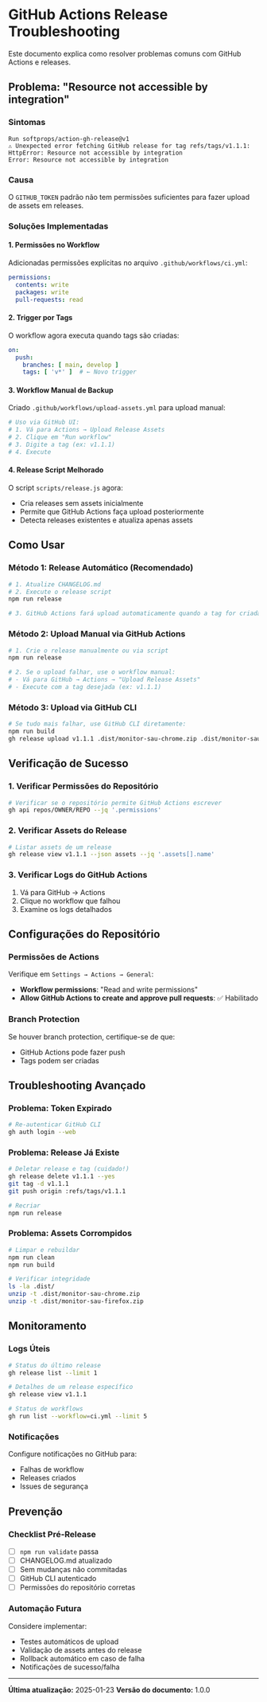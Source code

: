 # GitHub Actions Release Troubleshooting

Este documento explica como resolver problemas comuns com GitHub Actions e releases.

## Problema: "Resource not accessible by integration"

### Sintomas
```
Run softprops/action-gh-release@v1
⚠️ Unexpected error fetching GitHub release for tag refs/tags/v1.1.1: 
HttpError: Resource not accessible by integration
Error: Resource not accessible by integration
```

### Causa
O `GITHUB_TOKEN` padrão não tem permissões suficientes para fazer upload de assets em releases.

### Soluções Implementadas

#### 1. Permissões no Workflow
Adicionadas permissões explícitas no arquivo `.github/workflows/ci.yml`:

```yaml
permissions:
  contents: write
  packages: write
  pull-requests: read
```

#### 2. Trigger por Tags
O workflow agora executa quando tags são criadas:

```yaml
on:
  push:
    branches: [ main, develop ]
    tags: [ 'v*' ]  # ← Novo trigger
```

#### 3. Workflow Manual de Backup
Criado `.github/workflows/upload-assets.yml` para upload manual:

```bash
# Uso via GitHub UI:
# 1. Vá para Actions → Upload Release Assets
# 2. Clique em "Run workflow"
# 3. Digite a tag (ex: v1.1.1)
# 4. Execute
```

#### 4. Release Script Melhorado
O script `scripts/release.js` agora:
- Cria releases sem assets inicialmente
- Permite que GitHub Actions faça upload posteriormente
- Detecta releases existentes e atualiza apenas assets

## Como Usar

### Método 1: Release Automático (Recomendado)
```bash
# 1. Atualize CHANGELOG.md
# 2. Execute o release script
npm run release

# 3. GitHub Actions fará upload automaticamente quando a tag for criada
```

### Método 2: Upload Manual via GitHub Actions
```bash
# 1. Crie o release manualmente ou via script
npm run release

# 2. Se o upload falhar, use o workflow manual:
# - Vá para GitHub → Actions → "Upload Release Assets"
# - Execute com a tag desejada (ex: v1.1.1)
```

### Método 3: Upload via GitHub CLI
```bash
# Se tudo mais falhar, use GitHub CLI diretamente:
npm run build
gh release upload v1.1.1 .dist/monitor-sau-chrome.zip .dist/monitor-sau-firefox.zip --clobber
```

## Verificação de Sucesso

### 1. Verificar Permissões do Repositório
```bash
# Verificar se o repositório permite GitHub Actions escrever
gh api repos/OWNER/REPO --jq '.permissions'
```

### 2. Verificar Assets do Release
```bash
# Listar assets de um release
gh release view v1.1.1 --json assets --jq '.assets[].name'
```

### 3. Verificar Logs do GitHub Actions
1. Vá para GitHub → Actions
2. Clique no workflow que falhou
3. Examine os logs detalhados

## Configurações do Repositório

### Permissões de Actions
Verifique em `Settings → Actions → General`:

- **Workflow permissions**: "Read and write permissions"
- **Allow GitHub Actions to create and approve pull requests**: ✅ Habilitado

### Branch Protection
Se houver branch protection, certifique-se de que:
- GitHub Actions pode fazer push
- Tags podem ser criadas

## Troubleshooting Avançado

### Problema: Token Expirado
```bash
# Re-autenticar GitHub CLI
gh auth login --web
```

### Problema: Release Já Existe
```bash
# Deletar release e tag (cuidado!)
gh release delete v1.1.1 --yes
git tag -d v1.1.1
git push origin :refs/tags/v1.1.1

# Recriar
npm run release
```

### Problema: Assets Corrompidos
```bash
# Limpar e rebuildar
npm run clean
npm run build

# Verificar integridade
ls -la .dist/
unzip -t .dist/monitor-sau-chrome.zip
unzip -t .dist/monitor-sau-firefox.zip
```

## Monitoramento

### Logs Úteis
```bash
# Status do último release
gh release list --limit 1

# Detalhes de um release específico
gh release view v1.1.1

# Status de workflows
gh run list --workflow=ci.yml --limit 5
```

### Notificações
Configure notificações no GitHub para:
- Falhas de workflow
- Releases criados
- Issues de segurança

## Prevenção

### Checklist Pré-Release
- [ ] `npm run validate` passa
- [ ] CHANGELOG.md atualizado
- [ ] Sem mudanças não commitadas
- [ ] GitHub CLI autenticado
- [ ] Permissões do repositório corretas

### Automação Futura
Considere implementar:
- Testes automáticos de upload
- Validação de assets antes do release
- Rollback automático em caso de falha
- Notificações de sucesso/falha

---

**Última atualização:** 2025-01-23
**Versão do documento:** 1.0.0